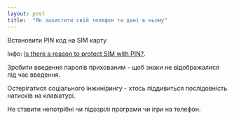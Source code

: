 ```yaml
---
layout: post
title:  "Як захистити свій телефон та дані в ньому"
---
```


Встановити PIN код на SIM карту 

Інфо: [Is there a reason to protect SIM with PIN?](https://security.stackexchange.com/questions/18887/is-there-a-reason-to-protect-sim-with-pin).

Зробити введення паролів прихованим - щоб знаки не відображалися під час введення.

Остерігатися соціального інжинірингу - хтось піддивиться послідовність натисків на клавіатурі.

Не ставити непотрібні чи підозрілі програми чи ігри на телефон.


